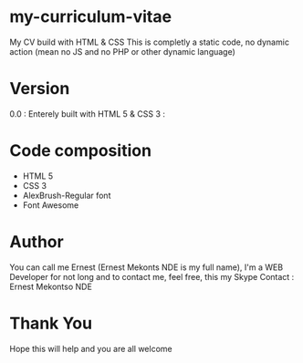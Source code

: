 # my-curriculum-vitae
My CV build with HTML &amp; CSS
This is completly a static code, no dynamic action (mean no JS and no PHP or other dynamic language)

# Version 
0.0 : Enterely built with HTML 5 & CSS 3 : 

# Code composition
- HTML 5
- CSS 3
- AlexBrush-Regular font
- Font Awesome

# Author
You can call me Ernest (Ernest Mekonts NDE is my full name), I'm a WEB Developer for not long and to contact me, feel free, this my Skype Contact : Ernest Mekontso NDE

# Thank You
Hope this will help and you are all welcome
